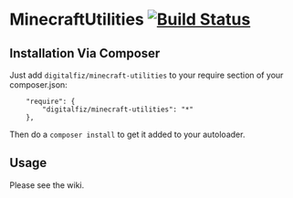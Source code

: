 MinecraftUtilities [![Build Status](https://travis-ci.org/digitalfiz/MinecraftUtilities.png)](https://travis-ci.org/digitalfiz/MinecraftUtilities)
==================

## Installation Via Composer

Just add `digitalfiz/minecraft-utilities` to your require section of your composer.json:

```
    "require": {
        "digitalfiz/minecraft-utilities": "*"
    },
```

Then do a `composer install` to get it added to your autoloader.


## Usage

Please see the wiki.